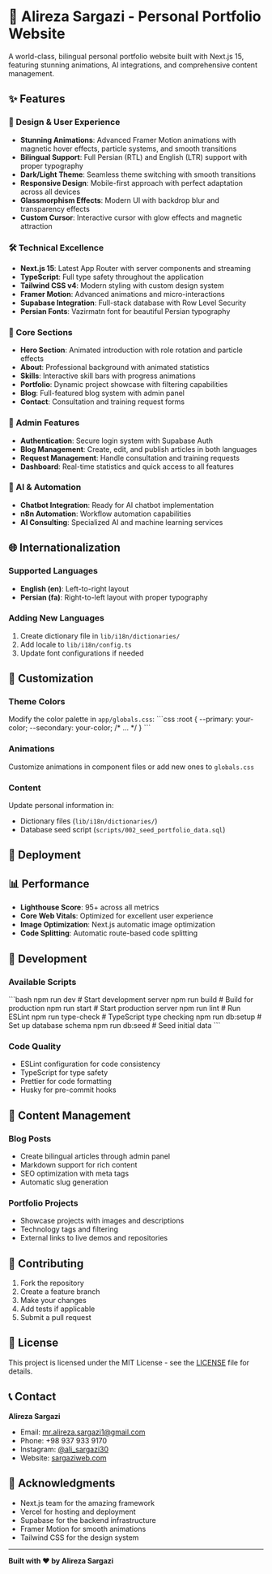 # 🚀 Alireza Sargazi - Personal Portfolio Website

A world-class, bilingual personal portfolio website built with Next.js 15, featuring stunning animations, AI integrations, and comprehensive content management.

## ✨ Features

### 🎨 Design & User Experience
- **Stunning Animations**: Advanced Framer Motion animations with magnetic hover effects, particle systems, and smooth transitions
- **Bilingual Support**: Full Persian (RTL) and English (LTR) support with proper typography
- **Dark/Light Theme**: Seamless theme switching with smooth transitions
- **Responsive Design**: Mobile-first approach with perfect adaptation across all devices
- **Glassmorphism Effects**: Modern UI with backdrop blur and transparency effects
- **Custom Cursor**: Interactive cursor with glow effects and magnetic attraction

### 🛠 Technical Excellence
- **Next.js 15**: Latest App Router with server components and streaming
- **TypeScript**: Full type safety throughout the application
- **Tailwind CSS v4**: Modern styling with custom design system
- **Framer Motion**: Advanced animations and micro-interactions
- **Supabase Integration**: Full-stack database with Row Level Security
- **Persian Fonts**: Vazirmatn font for beautiful Persian typography

### 📱 Core Sections
- **Hero Section**: Animated introduction with role rotation and particle effects
- **About**: Professional background with animated statistics
- **Skills**: Interactive skill bars with progress animations
- **Portfolio**: Dynamic project showcase with filtering capabilities
- **Blog**: Full-featured blog system with admin panel
- **Contact**: Consultation and training request forms

### 🔐 Admin Features
- **Authentication**: Secure login system with Supabase Auth
- **Blog Management**: Create, edit, and publish articles in both languages
- **Request Management**: Handle consultation and training requests
- **Dashboard**: Real-time statistics and quick access to all features

### 🤖 AI & Automation
- **Chatbot Integration**: Ready for AI chatbot implementation
- **n8n Automation**: Workflow automation capabilities
- **AI Consulting**: Specialized AI and machine learning services


## 🌐 Internationalization

### Supported Languages
- **English (en)**: Left-to-right layout
- **Persian (fa)**: Right-to-left layout with proper typography

### Adding New Languages
1. Create dictionary file in `lib/i18n/dictionaries/`
2. Add locale to `lib/i18n/config.ts`
3. Update font configurations if needed

## 🎨 Customization

### Theme Colors
Modify the color palette in `app/globals.css`:
\`\`\`css
:root {
  --primary: your-color;
  --secondary: your-color;
  /* ... */
}
\`\`\`

### Animations
Customize animations in component files or add new ones to `globals.css`

### Content
Update personal information in:
- Dictionary files (`lib/i18n/dictionaries/`)
- Database seed script (`scripts/002_seed_portfolio_data.sql`)

## 🚀 Deployment


## 📊 Performance

- **Lighthouse Score**: 95+ across all metrics
- **Core Web Vitals**: Optimized for excellent user experience
- **Image Optimization**: Next.js automatic image optimization
- **Code Splitting**: Automatic route-based code splitting

## 🔧 Development

### Available Scripts
\`\`\`bash
npm run dev          # Start development server
npm run build        # Build for production
npm run start        # Start production server
npm run lint         # Run ESLint
npm run type-check   # TypeScript type checking
npm run db:setup     # Set up database schema
npm run db:seed      # Seed initial data
\`\`\`

### Code Quality
- ESLint configuration for code consistency
- TypeScript for type safety
- Prettier for code formatting
- Husky for pre-commit hooks

## 📝 Content Management

### Blog Posts
- Create bilingual articles through admin panel
- Markdown support for rich content
- SEO optimization with meta tags
- Automatic slug generation

### Portfolio Projects
- Showcase projects with images and descriptions
- Technology tags and filtering
- External links to live demos and repositories

## 🤝 Contributing

1. Fork the repository
2. Create a feature branch
3. Make your changes
4. Add tests if applicable
5. Submit a pull request

## 📄 License

This project is licensed under the MIT License - see the [LICENSE](LICENSE) file for details.

## 📞 Contact

**Alireza Sargazi**
- Email: mr.alireza.sargazi1@gmail.com
- Phone: +98 937 933 9170
- Instagram: [@ali_sargazi30](https://instagram.com/ali_sargazi30)
- Website: [sargaziweb.com](https://sargaziweb.com)

## 🙏 Acknowledgments

- Next.js team for the amazing framework
- Vercel for hosting and deployment
- Supabase for the backend infrastructure
- Framer Motion for smooth animations
- Tailwind CSS for the design system

---

**Built with ❤️ by Alireza Sargazi**

